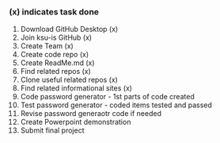 ### (x) indicates task done


<ol>
<li>Download GitHub Desktop (x)</li>
<li>Join ksu-is GitHub (x)</li>
<li>Create Team (x)</li>
<li>Create code repo (x)</li>
<li>Create ReadMe.md (x)</li>
<li>Find related repos (x)</li>
<li>Clone useful related repos (x)</li>
<li>Find related informational sites (x)</li>
<li>Code password generator - 1st parts of code created</li>
<li>Test password generator - coded items tested and passed</li>
<li>Revise password generaotr code if needed</li>
<li>Create Powerpoint demonstration</li>
<li>Submit final project</li>
</ol>
